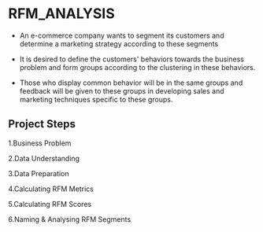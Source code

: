 # RFM_ANALYSIS

* An e-commerce company wants to segment its customers and determine a marketing strategy according to these segments

* It is desired to define the customers' behaviors towards the business problem and form groups according to the clustering in these behaviors. 

* Those who display common behavior will be in the same groups and feedback will be given to these groups in developing sales and marketing techniques specific to these groups.

## Project Steps

1.Business Problem

2.Data Understanding

3.Data Preparation

4.Calculating RFM Metrics

5.Calculating RFM Scores

6.Naming & Analysing RFM Segments
